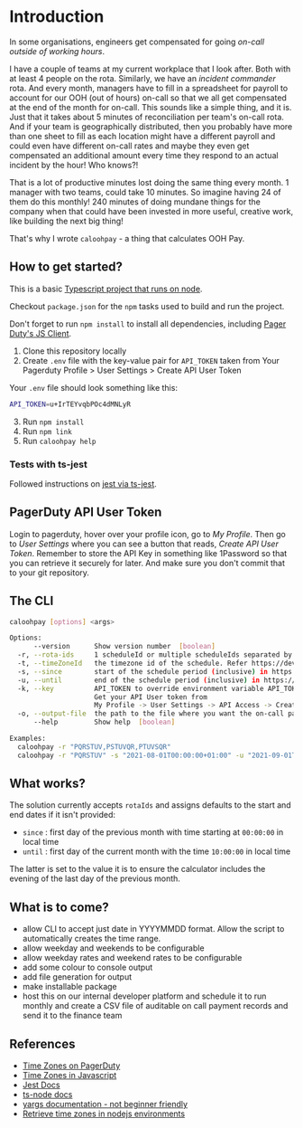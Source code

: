 # Introduction

In some organisations, engineers get compensated for going *on-call outside of working hours*.

I have a couple of teams at my current workplace that I look after. Both with at least 4 people on the rota. Similarly, we have an *incident commander* rota. And every month, managers have to fill in a spreadsheet for payroll to account for our OOH (out of hours) on-call so that we all get compensated at the end of the month for on-call. This sounds like a simple thing, and it is. Just that it takes about 5 minutes of reconciliation per team's on-call rota. 
And if your team is geographically distributed, then you probably have more than one sheet to fill as each location might have a different payroll and could even have different on-call rates and maybe they even get compensated an additional amount every time they respond to an actual incident by the hour! Who knows?!

That is a lot of productive minutes lost doing the same thing every month. 1 manager with two teams, could take 10 minutes. So imagine having 24 of them do this monthly! 240 minutes of doing mundane things for the company when that could have been invested in more useful, creative work, like building the next big thing!

That's why I wrote `caloohpay` - a thing that calculates OOH Pay.

## How to get started?

This is a basic [Typescript project that runs on node](https://nodejs.org/en/learn/getting-started/nodejs-with-typescript).

Checkout `package.json` for the `npm` tasks used to build and run the project.

Don't forget to run `npm install` to install all dependencies, including [Pager Duty's JS Client](https://github.com/PagerDuty/pdjs).

1. Clone this repository locally
2. Create `.env` file with the key-value pair for `API_TOKEN` taken from Your Pagerduty Profile > User Settings > Create API User Token

Your `.env` file should look something like this:

```sh
API_TOKEN=u+IrTEYvqbPOc4dMNLyR
```

3. Run `npm install`
4. Run `npm link`
5. Run `caloohpay help`

### Tests with ts-jest

Followed instructions on [jest via ts-jest](https://jestjs.io/docs/getting-started#via-ts-jest).

## PagerDuty API User Token

Login to pagerduty, hover over your profile icon, go to *My Profile*. Then go to *User Settings* where you can see a button that reads, *Create API User Token*. Remember to store the API Key in something like 1Password so that you can retrieve it securely for later. And make sure you don't commit that to your git repository.

## The CLI

```sh
caloohpay [options] <args>

Options:
      --version      Show version number  [boolean]
  -r, --rota-ids     1 scheduleId or multiple scheduleIds separated by comma  [string] [required]
  -t, --timeZoneId   the timezone id of the schedule. Refer https://developer.pagerduty.com/docs/1afe25e9c94cb-types#time-zone for details.  [string]
  -s, --since        start of the schedule period (inclusive) in https://en.wikipedia.org/wiki/ISO_8601 format  [string]
  -u, --until        end of the schedule period (inclusive) in https://en.wikipedia.org/wiki/ISO_8601 format  [string]
  -k, --key          API_TOKEN to override environment variable API_TOKEN.
                     Get your API User token from
                     My Profile -> User Settings -> API Access -> Create New API User Token  [string]
  -o, --output-file  the path to the file where you want the on-call payments table printed  [string]
      --help         Show help  [boolean]

Examples:
  caloohpay -r "PQRSTUV,PSTUVQR,PTUVSQR"                                                Calculates on-call payments for the comma separated pagerduty scheduleIds. The default timezone is the local timezone. The default period is the previous month.
  caloohpay -r "PQRSTUV" -s "2021-08-01T00:00:00+01:00" -u "2021-09-01T10:00:00+01:00"  Calculates on-call payments for the schedules with the given scheduleIds for the month of August 2021.

```

## What works?

The solution currently accepts `rotaIds` and assigns defaults to the start and end dates if it isn't provided: 

- `since` : first day of the previous month with time starting at `00:00:00` in local time
- `until` : first day of the current month with the time `10:00:00` in local time

The latter is set to the value it is to ensure the calculator includes the evening of the last day of the previous month.

## What is to come?

- allow CLI to accept just date in YYYYMMDD format. Allow the script to automatically creates the time range.
- allow weekday and weekends to be configurable
- allow weekday rates and weekend rates to be configurable
- add some colour to console output
- add file generation for output
- make installable package
- host this on our internal developer platform and schedule it to run monthly and create a CSV file of auditable on call payment records and send it to the finance team

## References

- [Time Zones on PagerDuty](https://developer.pagerduty.com/docs/1afe25e9c94cb-types)
- [Time Zones in Javascript](https://stackoverflow.com/a/54500197/2262959)
- [Jest Docs](https://jestjs.io/docs/getting-started)
- [ts-node docs](https://typestrong.org/ts-node/docs/)
- [yargs documentation - not beginner friendly](https://yargs.js.org/docs/)
- [Retrieve time zones in nodejs environments](https://stackoverflow.com/a/44096051/2262959)